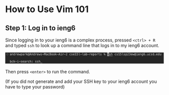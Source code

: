 # How to Use Vim 101

## Step 1: Log in to ieng6

Since logging in to your ieng6 is a complex process, pressed `<ctrl> + R` and typed `ssh` to look up a command line that logs in to my ieng6 account.

![image](./Lab7/ctrlR.png)

Then press `<enter>` to run the command.

(If you did not generate and add your SSH key to your ieng6 account you have to type your password)
